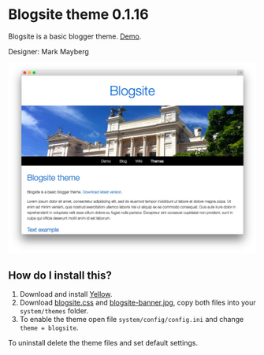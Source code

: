Blogsite theme 0.1.16
=====================
Blogsite is a basic blogger theme. [Demo](http://demo.datenstrom.se/themes/blogsite-theme).

Designer: Mark Mayberg

![Screenshot](blogsite-theme.jpg?raw=true)

How do I install this?
----------------------
1. Download and install [Yellow](https://github.com/markseu/yellowcms/).  
2. Download [blogsite.css](blogsite.css?raw=true) and [blogsite-banner.jpg](blogsite-banner.jpg?raw=true), copy both files into your `system/themes` folder.  
3. To enable the theme open file `system/config/config.ini` and change `theme = blogsite`.  

To uninstall delete the theme files and set default settings.